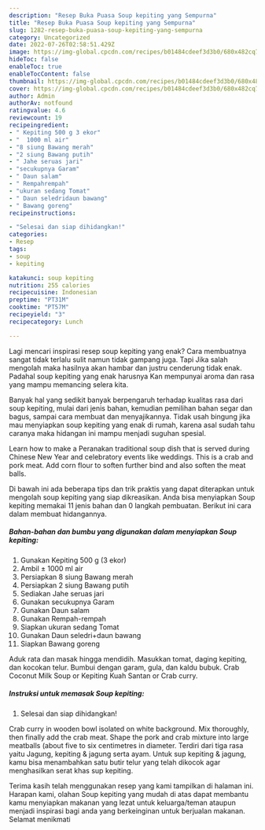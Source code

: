 ```yaml
---
description: "Resep Buka Puasa Soup kepiting yang Sempurna"
title: "Resep Buka Puasa Soup kepiting yang Sempurna"
slug: 1282-resep-buka-puasa-soup-kepiting-yang-sempurna
category: Uncategorized
date: 2022-07-26T02:58:51.429Z
image: https://img-global.cpcdn.com/recipes/b01484cdeef3d3b0/680x482cq70/soup-kepiting-foto-resep-utama.jpg
hideToc: false
enableToc: true
enableTocContent: false
thumbnail: https://img-global.cpcdn.com/recipes/b01484cdeef3d3b0/680x482cq70/soup-kepiting-foto-resep-utama.jpg
cover: https://img-global.cpcdn.com/recipes/b01484cdeef3d3b0/680x482cq70/soup-kepiting-foto-resep-utama.jpg
author: Admin
authorAv: notfound
ratingvalue: 4.6
reviewcount: 19
recipeingredient:
- " Kepiting 500 g 3 ekor"
- "  1000 ml air"
- "8 siung Bawang merah"
- "2 siung Bawang putih"
- " Jahe seruas jari"
- "secukupnya Garam"
- " Daun salam"
- " Rempahrempah"
- "ukuran sedang Tomat"
- " Daun seledridaun bawang"
- " Bawang goreng"
recipeinstructions:

- "Selesai dan siap dihidangkan!"
categories:
- Resep
tags:
- soup
- kepiting

katakunci: soup kepiting 
nutrition: 255 calories
recipecuisine: Indonesian
preptime: "PT31M"
cooktime: "PT57M"
recipeyield: "3"
recipecategory: Lunch

---
```



Lagi mencari inspirasi resep soup kepiting yang enak? Cara membuatnya sangat tidak terlalu sulit namun tidak gampang juga. Tapi Jika salah mengolah maka hasilnya akan hambar dan justru cenderung tidak enak. Padahal soup kepiting yang enak harusnya Kan mempunyai aroma dan rasa yang mampu memancing selera kita.


Banyak hal yang sedikit banyak berpengaruh terhadap kualitas rasa dari soup kepiting, mulai dari jenis bahan, kemudian pemilihan bahan segar dan bagus, sampai cara membuat dan menyajikannya. Tidak usah bingung jika mau menyiapkan soup kepiting yang enak di rumah, karena asal sudah tahu caranya maka hidangan ini mampu menjadi suguhan spesial.

Learn how to make a Peranakan traditional soup dish that is served during Chinese New Year and celebratory events like weddings. This is a crab and pork meat. Add corn flour to soften further bind and also soften the meat balls.


Di bawah ini ada beberapa tips dan trik praktis yang dapat diterapkan untuk mengolah soup kepiting yang siap dikreasikan. Anda bisa menyiapkan Soup kepiting memakai 11 jenis bahan dan 0 langkah pembuatan. Berikut ini cara dalam membuat hidangannya.

<!--inarticleads1-->

##### Bahan-bahan dan bumbu yang digunakan dalam menyiapkan Soup kepiting:

1. Gunakan  Kepiting 500 g (3 ekor)
1. Ambil  ± 1000 ml air
1. Persiapkan 8 siung Bawang merah
1. Persiapkan 2 siung Bawang putih
1. Sediakan  Jahe seruas jari
1. Gunakan secukupnya Garam
1. Gunakan  Daun salam
1. Gunakan  Rempah-rempah
1. Siapkan ukuran sedang Tomat
1. Gunakan  Daun seledri+daun bawang
1. Siapkan  Bawang goreng


Aduk rata dan masak hingga mendidih. Masukkan tomat, daging kepiting, dan kocokan telur. Bumbui dengan garam, gula, dan kaldu bubuk. Crab Coconut Milk Soup or Kepiting Kuah Santan or Crab curry. 

<!--inarticleads2-->

##### Instruksi untuk memasak Soup kepiting:


1. Selesai dan siap dihidangkan!

Crab curry in wooden bowl isolated on white background. Mix thoroughly, then finally add the crab meat. Shape the pork and crab mixture into large meatballs (about five to six centimetres in diameter. Terdiri dari tiga rasa yaitu Jagung, kepiting &amp; jagung serta ayam. Untuk sup kepiting &amp; jagung, kamu bisa menambahkan satu butir telur yang telah dikocok agar menghasilkan serat khas sup kepiting. 

Terima kasih telah menggunakan resep yang kami tampilkan di halaman ini. Harapan kami, olahan Soup kepiting yang mudah di atas dapat membantu kamu menyiapkan makanan yang lezat untuk keluarga/teman ataupun menjadi inspirasi bagi anda yang berkeinginan untuk berjualan makanan. Selamat menikmati
